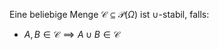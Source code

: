 Eine beliebige Menge $\mathcal{C} \subseteq \mathcal{P}(\Omega)$ ist $\cup$-stabil, falls:
- $A, B \in \mathcal{C} \implies A \cup B \in \mathcal{C}$